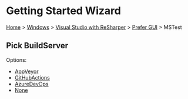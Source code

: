 <!--
GENERATED FILE - DO NOT EDIT
This file was generated by [MarkdownSnippets](https://github.com/SimonCropp/MarkdownSnippets).
Source File: /docs/mdsource/wiz/Windows_VisualStudioWithReSharper_Gui_MSTest.source.md
To change this file edit the source file and then run MarkdownSnippets.
-->

# Getting Started Wizard

[Home](/docs/wiz/readme.md) > [Windows](Windows.md) > [Visual Studio with ReSharper](Windows_VisualStudioWithReSharper.md) > [Prefer GUI](Windows_VisualStudioWithReSharper_Gui.md) > MSTest

## Pick BuildServer

Options:
 * [AppVeyor](Windows_VisualStudioWithReSharper_Gui_MSTest_AppVeyor.md)
 * [GitHubActions](Windows_VisualStudioWithReSharper_Gui_MSTest_GitHubActions.md)
 * [AzureDevOps](Windows_VisualStudioWithReSharper_Gui_MSTest_AzureDevOps.md)
 * [None](Windows_VisualStudioWithReSharper_Gui_MSTest_None.md)
